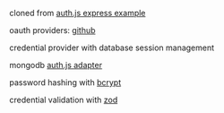 cloned from [auth.js express example](https://github.com/nextauthjs/next-auth/tree/main/apps/examples/express)

oauth providers: [github](https://authjs.dev/getting-started/providers/github)

credential provider with database session management

mongodb [auth.js adapter](https://authjs.dev/getting-started/adapters/mongodb)

password hashing with [bcrypt](https://github.com/kelektiv/node.bcrypt.js)

credential validation with [zod](https://github.com/colinhacks/zod)
